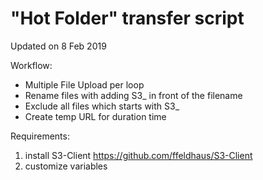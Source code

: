 # "Hot Folder" transfer script
Updated on 8 Feb 2019

Workflow:
- Multiple File Upload per loop
- Rename files with adding S3_ in front of the filename
- Exclude all files which starts with S3_
- Create temp URL for duration time

Requirements:
1. install S3-Client
https://github.com/ffeldhaus/S3-Client
2. customize variables

